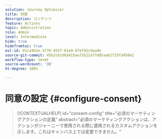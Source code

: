 ```yaml
---
solution: Journey Optimizer
title: 同意
description: コンテンツ
feature: Actions
topic: Administration
role: Admin
level: Intermediate
hide: true
hidefromtoc: true
exl-id: 01ca4b3e-3778-4537-81e9-97ef92c9aa9e
source-git-commit: 45b2c61d03415ae72b21a77d05aa61733fd450e2
workflow-type: tm+mt
source-wordcount: '36'
ht-degree: 100%

---
```


# 同意の設定 {#configure-consent}

>[!CONTEXTUALHELP]
>id="consent-config"
>title="必須のマーケティングアクションの定義"
>abstract="必須のマーケティングアクションは、アクションがジャーニーで使用される際に適用されるカスタムアクションを示します。これはキャンバス上では変更できません。"
